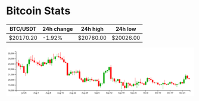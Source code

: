# Bitcoin Stats

BTC/USDT|24h change|24h high|24h low|
|---|---|---|---|
|$20170.20|-1.92%|$20780.00|$20026.00|

<img src="./chart.svg">
